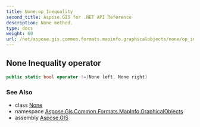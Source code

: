 ```yaml
---
title: None.op_Inequality
second_title: Aspose.GIS for .NET API Reference
description: None method. 
type: docs
weight: 60
url: /net/aspose.gis.common.formats.mapinfo.graphicalobjects/none/op_inequality/
---
```

## None Inequality operator

```csharp
public static bool operator !=(None left, None right)
```

### See Also

* class [None](../)
* namespace [Aspose.Gis.Common.Formats.MapInfo.GraphicalObjects](../../none/)
* assembly [Aspose.GIS](../../../)


